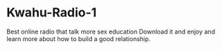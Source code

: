 # Kwahu-Radio-1
Best online radio that talk more sex education
Download it and enjoy and learn more about how to build a good relationship.
